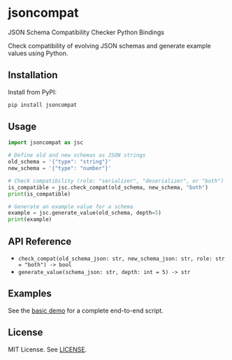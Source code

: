# jsoncompat

JSON Schema Compatibility Checker Python Bindings

Check compatibility of evolving JSON schemas and generate example values using Python.

## Installation

Install from PyPI:

```bash
pip install jsoncompat
```

## Usage

```python
import jsoncompat as jsc

# Define old and new schemas as JSON strings
old_schema = '{"type": "string"}'
new_schema = '{"type": "number"}'

# Check compatibility (role: "serializer", "deserializer", or "both")
is_compatible = jsc.check_compat(old_schema, new_schema, "both")
print(is_compatible)

# Generate an example value for a schema
example = jsc.generate_value(old_schema, depth=5)
print(example)
```

## API Reference

- `check_compat(old_schema_json: str, new_schema_json: str, role: str = "both") -> bool`
- `generate_value(schema_json: str, depth: int = 5) -> str`

## Examples

See the [basic demo](../examples/python/basic/demo.py) for a complete end-to-end script.

## License

MIT License. See [LICENSE](../LICENSE).
